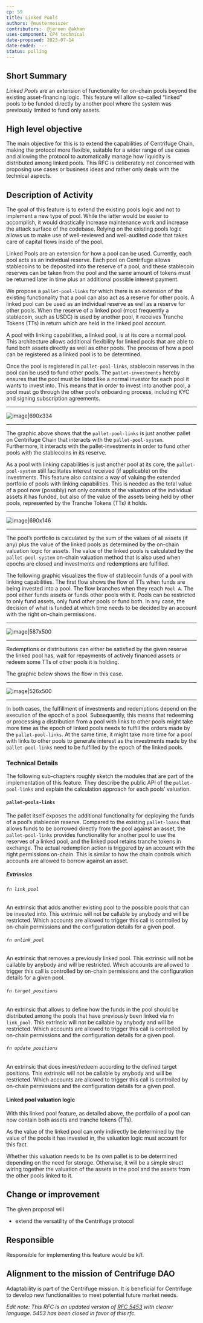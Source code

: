 ```yaml
---
cp: 59
title: Linked Pools
authors: @mustermeiszer
contributors:  @jeroen @akhan
uses-component: CP4 technical
date-proposed: 2023-07-14
date-ended: ---
status: polling 
---
```


## Short Summary
*Linked Pools* are an extension of functionality for on-chain pools beyond the existing asset-financing logic. This feature will allow so-called “linked” pools to be funded directly by another pool where the system was previously limited to fund only assets.

## High level objective
The main objective for this is to extend the capabilities of Centrifuge Chain, making the protocol more flexible, suitable for a wider range of use cases and allowing the protocol to automatically manage how liquidity is distributed among linked pools. This RFC is deliberately not concerned with proposing use cases or business ideas and rather only deals with the technical aspects.

## Description of Activity
The goal of this feature is to extend the existing pools logic and not to implement a new type of pool. While the latter would be easier to accomplish, it would drastically increase maintenance work and increase the attack surface of the codebase. Relying on the existing pools logic allows us to make use of well-reviewed and well-audited code that takes care of capital flows inside of the pool.

Linked Pools are an extension for how a pool can be used. Currently, each pool acts as an individual reserve. Each pool on Centrifuge allows stablecoins to be deposited into the reserve of a pool, and these stablecoin reserves can be taken from the pool and the same amount of tokens must be returned later in time plus an additional possible interest payment.

We propose a `pallet-pool-links` for which there is an extension of the existing functionality that a pool can also act as a reserve for other pools. A linked pool can be used as an individual reserve as well as a reserve for other pools. When the reserve of a linked pool (most frequently a stablecoin, such as USDC) is used by another pool, it receives Tranche Tokens (TTs) in return which are held in the linked pool account.

A pool with linking capabilities, a linked pool, is at its core a normal pool. This architecture allows additional flexibility for linked pools that are able to fund both assets directly as well as other pools. The process of how a pool can be registered as a linked pool is to be determined.

Once the pool is registered in `pallet-pool-links`, stablecoin reserves in the pool can be used to fund other pools. The `pallet-investments` hereby ensures that the pool must be listed like a normal investor for each pool it wants to invest into. This means that in order to invest into another pool, a pool must go through the other pool’s onboarding process, including KYC and signing subscription agreements.

---
![image|690x334](upload://ovSHfZFYtD0gng5YngvStUzllp2.png)

---

The graphic above shows that the `pallet-pool-links` is just another pallet on Centrifuge Chain that interacts with the `pallet-pool-system`. Furthermore, it interacts with the pallet-investments in order to fund other pools with the stablecoins in its reserve.


As a pool with linking capabilities is just another pool at its core, the `pallet-pool-system` still facilitates interest received (if applicable) on the investments. This feature also contains a way of valuing the extended portfolio of pools with linking capabilities. This is needed as the total value of a pool now (possibly) not only consists of the valuation of the individual assets it has funded, but also of the value of the assets being held by other pools, represented by the Tranche Tokens (TTs) it holds.

---
![image|690x146](upload://khsnDt8zXl7iAhgw91nsvYlXNPP.png)

---

The pool’s portfolio is calculated by the sum of the values of all assets (if any) plus the value of the linked pools as determined by the on-chain valuation logic for assets. The value of the linked pools is calculated by the `pallet-pool-system` on-chain valuation method that is also used when epochs are closed and investments and redemptions are fulfilled.

The following graphic visualizes the flow of stablecoin funds of a pool with linking capabilities. The first flow shows the flow of TTs when funds are being invested into a pool. The flow branches when they reach `Pool A`. The pool either funds assets or funds other pools with it. Pools can be restricted to only fund assets, only fund other pools or fund both. In any case, the decision of what is funded at which time needs to be decided by an account with the right on-chain permissions.

---
![image|587x500](upload://zZrc7qjBfuVq1Yw5cP7tjRwOcgm.png)

---

Redemptions or distributions can either be satisfied by the given reserve the linked pool has, wait for repayments of actively financed assets or redeem some TTs of other pools it is holding.

The graphic below shows the flow in this case.

---
![image|526x500](upload://gaEFofepVuWoYQrBBQHGwXhNs1j.png)

---

In both cases, the fulfillment of investments and redemptions depend on the execution of the epoch of a pool. Subsequently, this means that redeeming or processing a distribution from a pool with links to other pools might take more time as the epoch of linked pools needs to fulfill the orders made by the `pallet-pool-links`. At the same time, it might take more time for a pool with links to other pools to generate interest as the investments made by the `pallet-pool-links` need to be fulfilled by the epoch of the linked pools.

### Technical Details
The following sub-chapters roughly sketch the modules that are part of the implementation of this feature. They describe the public API of the `pallet-pool-links` and explain the calculation approach for each pools’ valuation.

#### `pallet-pools-links`
The pallet itself exposes the additional functionality for deploying the funds of a pool’s stablecoin reserve. Compared to the existing `pallet-loans` that allows funds to be borrowed directly from the pool against an asset, the `pallet-pool-links` provides functionality for another pool to use the reserves of a linked pool, and the linked pool retains tranche tokens in exchange. The actual redemption action is triggered by an account with the right permissions on-chain. This is similar to how the chain controls which accounts are allowed to borrow against an asset.

##### Extrinsics
###### `fn link_pool`
An extrinsic that adds another existing pool to the possible pools that can be invested into. This extrinsic will not be callable by anybody and will be restricted. Which accounts are allowed to trigger this call is controlled by on-chain permissions and the configuration details for a given pool.

###### `fn unlink_pool`
An extrinsic that removes a previously linked pool. This extrinsic will not be callable by anybody and will be restricted. Which accounts are allowed to trigger this call is controlled by on-chain permissions and the configuration details for a given pool.

###### `fn target_positions`
An extrinsic that allows to define how the funds in the pool should be distributed among the pools that have previously been linked via `fn link_pool`. This extrinsic will not be callable by anybody and will be restricted. Which accounts are allowed to trigger this call is controlled by on-chain permissions and the configuration details for a given pool.

###### `fn update_positions`
An extrinsic that does invest/redeem according to the defined target positions. This extrinsic will not be callable by anybody and will be restricted. Which accounts are allowed to trigger this call is controlled by on-chain permissions and the configuration details for a given pool.

#### Linked pool valuation logic
With this linked pool feature, as detailed above, the portfolio of a pool can now contain both assets and tranche tokens (TTs).

As the value of the linked pool can only indirectly be determined by the value of the pools it has invested in, the valuation logic must account for this fact.

Whether this valuation needs to be its own pallet is to be determined depending on the need for storage. Otherwise, it will be a simple struct wiring together the valuation of the assets in the pool and  the assets from the other pools linked to it.

## Change or improvement
The given proposal will
* extend the versatility of the Centrifuge protocol

## Responsible
Responsible for implementing this feature would be k/f.

## Alignment to the mission of Centrifuge DAO
Adaptability is part of the Centrifuge mission. It is beneficial for Centrifuge to develop new functionalities to meet potential future market needs.

*Edit note: This RFC is an updated version of [RFC 5453](https://gov.centrifuge.io/t/rfc-linked-pools-technical-proposal/5453) with clearer language. 5453 has been closed in favor of this rfc.*